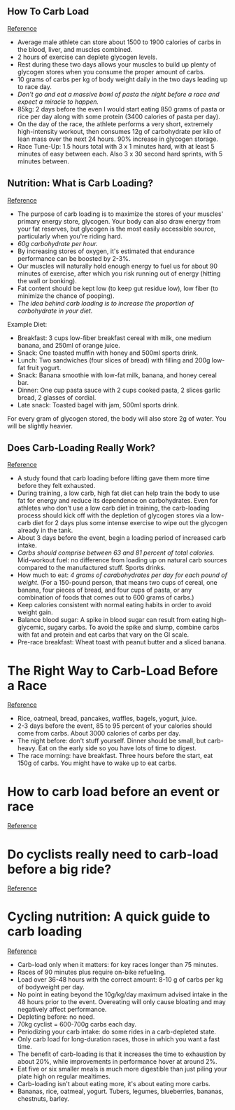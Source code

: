 ## How To Carb Load
[Reference](https://cyclingtips.com/2009/05/how-to-carb-load/)

- Average male athlete can store about 1500 to 1900 calories of carbs in the blood, liver, and muscles combined.
- 2 hours of exercise can deplete glycogen levels.
- Rest during these two days allows your muscles to build up plenty of glycogen stores when you consume the proper amount of carbs.
- 10 grams of carbs per kg of body weight daily in the two days leading up to race day.
- *Don't go and eat a massive bowl of pasta the night before a race and expect a miracle to happen.*
- 85kg: 2 days before the even I would start eating 850 grams of pasta or rice per day along with some protein (3400 calories of pasta per day).
- On the day of the race, the athlete performs a very short, extremely high-intensity workout, then consumes 12g of carbohydrate per kilo of lean mass over the next 24 hours. 90% increase in glycogen storage.
- Race Tune-Up: 1.5 hours total with 3 x 1 minutes hard, with at least 5 minutes of easy between each. Also 3 x 30 second hard sprints, with 5 minutes between.

## Nutrition: What is Carb Loading?
[Reference](https://roadcyclinguk.com/how-to/nutrition-what-is-carb-loading.html)

- The purpose of carb loading is to maximize the stores of your muscles' primary energy store, glycogen. Your body can also draw energy from your fat reserves, but glycogen is the most easily accessible source, particularly when you're riding hard.
- *60g carbohydrate per hour.*
- By increasing stores of oxygen, it's estimated that endurance performance can be boosted by 2-3%.
- Our muscles will naturally hold enough energy to fuel us for about 90 minutes of exercise, after which you risk running out of energy (hitting the wall or bonking).
- Fat content should be kept low (to keep gut residue low), low fiber (to minimize the chance of pooping).
- *The idea behind carb loading is to increase the proportion of carbohydrate in your diet.*

Example Diet:

- Breakfast: 3 cups low-fiber breakfast cereal with milk, one medium banana, and 250ml of orange juice.
- Snack: One toasted muffin with honey and 500ml sports drink.
- Lunch: Two sandwiches (four slices of bread) with filling and 200g low-fat fruit yogurt.
- Snack: Banana smoothie with low-fat milk, banana, and honey cereal bar.
- Dinner: One cup pasta sauce with 2 cups cooked pasta, 2 slices garlic bread, 2 glasses of cordial.
- Late snack: Toasted bagel with jam, 500ml sports drink.

For every gram of glycogen stored, the body will also store 2g of water. You will be slightly heavier.

## Does Carb-Loading Really Work?
[Reference](https://greatist.com/fitness/does-carb-loading-really-work)

- A study found that carb loading before lifting gave them more time before they felt exhausted.
- During training, a low carb, high fat diet can help train the body to use fat for energy and reduce its dependence on carbohydrates. Even for athletes who don't use a low carb diet in training, the carb-loading process should kick off with the depletion of glycogen stores via a low-carb diet for 2 days plus some intense exercise to wipe out the glycogen already in the tank.
- About 3 days before the event, begin a loading period of increased carb intake.
- *Carbs should comprise between 63 and 81 percent of total calories.* Mid-workout fuel: no difference from loading up on natural carb sources compared to the manufactured stuff. Sports drinks.
- How much to eat: *4 grams of carabohydrates per day for each pound of weight.* (For a 150-pound person, that means two cups of cereal, one banana, four pieces of bread, and four cups of pasta, or any combination of foods that comes out to 600 grams of carbs.)
- Keep calories consistent with normal eating habits in order to avoid weight gain.
- Balance blood sugar: A spike in blood sugar can result from eating high-glycemic, sugary carbs. To avoid the spike and slump, combine carbs with fat and protein and eat carbs that vary on the GI scale.
- Pre-race breakfast: Wheat toast with peanut butter and a sliced banana.

# The Right Way to Carb-Load Before a Race
[Reference](https://www.runnersworld.com/nutrition-weight-loss/a20826888/the-right-way-to-carbo-load-before-a-race/)

- Rice, oatmeal, bread, pancakes, waffles, bagels, yogurt, juice.
- 2-3 days before the event, 85 to 95 percent of your calories should come from carbs. About 3000 calories of carbs per day.
- The night before: don't stuff yourself. Dinner should be small, but carb-heavy. Eat on the early side so you have lots of time to digest.
- The race morning: have breakfast. Three hours before the start, eat 150g of carbs. You might have to wake up to eat carbs.

# How to carb load before an event or race
[Reference](https://www.cyclingweekly.com/news/latest-news/how-to-carb-load-before-an-event-or-race-211397)
# Do cyclists really need to carb-load before a big ride?
[Reference](https://www.cyclingweekly.com/news/latest-news/do-cyclists-really-need-to-carb-load-before-a-big-ride-284707)
# Cycling nutrition: A quick guide to carb loading
[Reference](https://www.cyclist.co.uk/in-depth/3773/cycling-nutrition-a-quick-guide-to-carb-loading)

- Carb-load only when it matters: for key races longer than 75 minutes.
- Races of 90 minutes plus require on-bike refueling.
- Load over 36-48 hours with the correct amount: 8-10 g of carbs per kg of bodyweight per day.
- No point in eating beyond the 10g/kg/day maximum advised intake in the 48 hours prior to the event. Overeating will only cause bloating and may negatively affect performance.
- Depleting before: no need.
- 70kg cyclist = 600-700g carbs each day.
- Periodizing your carb intake: do some rides in a carb-depleted state.
- Only carb load for long-duration races, those in which you want a fast time.
- The benefit of carb-loading is that it increases the time to exhaustion by about 20%, while improvements in performance hover at around 2%.
- Eat five or six smaller meals is much more digestible than just piling your plate high on regular mealtimes.
- Carb-loading isn't about eating more, it's about eating more carbs.
- Bananas, rice, oatmeal, yogurt. Tubers, legumes, blueberries, bananas, chestnuts, barley.
